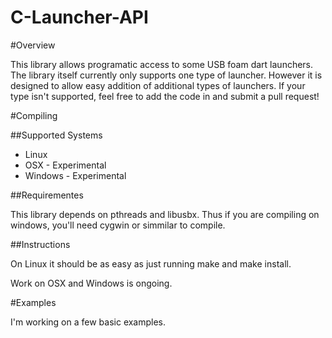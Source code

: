 C-Launcher-API
==============

#Overview

This library allows programatic access to some USB foam dart launchers. The library itself currently only supports one type of launcher. However it is designed to allow easy addition of additional types of launchers. If your type isn't supported, feel free to add the code in and submit a pull request!


#Compiling

##Supported Systems

* Linux
* OSX - Experimental
* Windows - Experimental

##Requirementes

This library depends on pthreads and libusbx. Thus if you are compiling on windows, you'll need cygwin or simmilar to compile.

##Instructions

On Linux it should be as easy as just running make and make install.

Work on OSX and Windows is ongoing.

#Examples

I'm working on a few basic examples.
